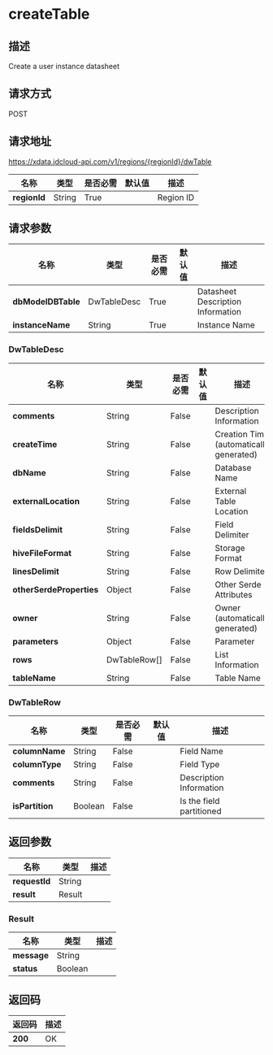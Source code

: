 # createTable


## 描述
Create a user instance datasheet

## 请求方式
POST

## 请求地址
https://xdata.jdcloud-api.com/v1/regions/{regionId}/dwTable

|名称|类型|是否必需|默认值|描述|
|---|---|---|---|---|
|**regionId**|String|True| |Region ID|

## 请求参数
|名称|类型|是否必需|默认值|描述|
|---|---|---|---|---|
|**dbModelDBTable**|DwTableDesc|True| |Datasheet Description Information|
|**instanceName**|String|True| |Instance Name|

### DwTableDesc
|名称|类型|是否必需|默认值|描述|
|---|---|---|---|---|
|**comments**|String|False| |Description  Information|
|**createTime**|String|False| |Creation Time (automatically generated)|
|**dbName**|String|False| |Database Name|
|**externalLocation**|String|False| |External Table Location|
|**fieldsDelimit**|String|False| |Field Delimiter|
|**hiveFileFormat**|String|False| |Storage Format|
|**linesDelimit**|String|False| |Row Delimiter|
|**otherSerdeProperties**|Object|False| |Other Serde Attributes|
|**owner**|String|False| |Owner (automatically generated)|
|**parameters**|Object|False| |Parameter|
|**rows**|DwTableRow[]|False| |List Information|
|**tableName**|String|False| |Table Name|
### DwTableRow
|名称|类型|是否必需|默认值|描述|
|---|---|---|---|---|
|**columnName**|String|False| |Field Name|
|**columnType**|String|False| |Field Type|
|**comments**|String|False| |Description  Information|
|**isPartition**|Boolean|False| |Is the field partitioned|

## 返回参数
|名称|类型|描述|
|---|---|---|
|**requestId**|String| |
|**result**|Result| |

### Result
|名称|类型|描述|
|---|---|---|
|**message**|String| |
|**status**|Boolean| |

## 返回码
|返回码|描述|
|---|---|
|**200**|OK|
